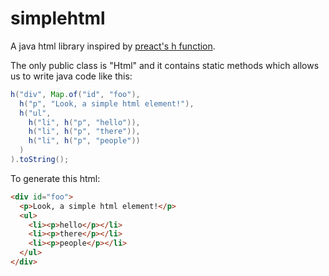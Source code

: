 # simplehtml

A java html library inspired by [preact's h function](https://github.com/developit/preact/blob/master/src/h.js).

The only public class is "Html" and it contains static methods which allows us to write java code like this: 

```java
h("div", Map.of("id", "foo"),
  h("p", "Look, a simple html element!"),
  h("ul",
    h("li", h("p", "hello")),
    h("li", h("p", "there")),
    h("li", h("p", "people"))
  )
).toString();
```

To generate this html:

```html
<div id="foo">
  <p>Look, a simple html element!</p>
  <ul>
    <li><p>hello</p></li>
    <li><p>there</p></li>
    <li><p>people</p></li>
  </ul>
</div>
```
